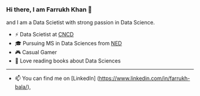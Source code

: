 ### Hi there, I am Farrukh Khan 👋

and I am a Data Scietist with strong passion in Data Science.

- ⚡️ Data Scietist at [CNCD](https://www.cncdpk.com)
- 🎓 Pursuing MS in Data Sciences from [NED](https://www.neduet.edu.pk/)
- 🎮 Casual Gamer
- 📖 Love reading books about Data Sciences

---


- 📫 You can find me on [LinkedIn] (https://www.linkedin.com/in/farrukh-bala/),  
